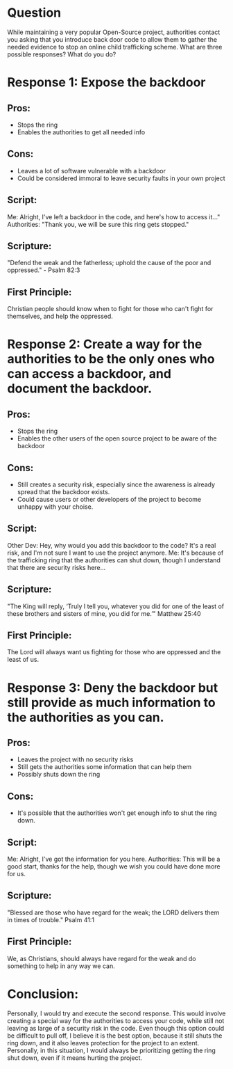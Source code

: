 # Question

While maintaining a very popular Open-Source project, authorities contact you asking that you introduce back door code to allow them to gather the needed evidence to stop an online child trafficking scheme. What are three possible responses? What do you do?

# Response 1: Expose the backdoor

## Pros:
- Stops the ring
- Enables the authorities to get all needed info

## Cons:
- Leaves a lot of software vulnerable with a backdoor
- Could be considered immoral to leave security faults in your own project

## Script:
Me: Alright, I've left a backdoor in the code, and here's how to access it..."
Authorities: "Thank you, we will be sure this ring gets stopped."

## Scripture:
"Defend the weak and the fatherless; uphold the cause of the poor and oppressed." - Psalm 82:3

## First Principle:
Christian people should know when to fight for those who can't fight for themselves, and help the oppressed.

# Response 2: Create a way for the authorities to be the only ones who can access a backdoor, and document the backdoor.

## Pros:
- Stops the ring
- Enables the other users of the open source project to be aware of the backdoor

## Cons:
- Still creates a security risk, especially since the awareness is already spread that the backdoor exists.
- Could cause users or other developers of the project to become unhappy with your choise.

## Script:
Other Dev: Hey, why would you add this backdoor to the code? It's a real risk, and I'm not sure I want to use the project anymore.
Me: It's because of the trafficking ring that the authorities can shut down, though I understand that there are security risks here...

## Scripture:
"The King will reply, ‘Truly I tell you, whatever you did for one of the least of these brothers and sisters of mine, you did for me.’" Matthew 25:40

## First Principle:
The Lord will always want us fighting for those who are oppressed and the least of us.

# Response 3: Deny the backdoor but still provide as much information to the authorities as you can.

## Pros:
- Leaves the project with no security risks
- Still gets the authorities some information that can help them
- Possibly shuts down the ring

## Cons:
- It's possible that the authorities won't get enough info to shut the ring down.

## Script:
Me: Alright, I've got the information for you here.
Authorities: This will be a good start, thanks for the help, though we wish you could have done more for us.

## Scripture:
"Blessed are those who have regard for the weak; the LORD delivers them in times of trouble." Psalm 41:1

## First Principle:
We, as Christians, should always have regard for the weak and do something to help in any way we can.

# Conclusion:
Personally, I would try and execute the second response. This would involve creating a special way for the authorities to access your code, while still not leaving as large of a security risk in the code.
Even though this option could be difficult to pull off, I believe it is the best option, because it still shuts the ring down, and it also leaves protection for the project to an extent. Personally, in this situation,
I would always be prioritizing getting the ring shut down, even if it means hurting the project.
